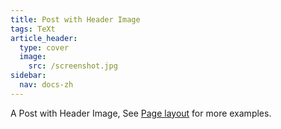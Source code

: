 ```yaml
---
title: Post with Header Image
tags: TeXt
article_header:
  type: cover
  image:
    src: /screenshot.jpg
sidebar:
  nav: docs-zh    
---
```


A Post with Header Image, See [Page layout](https://tianqi.name/jekyll-TeXt-theme/samples.html#page-layout) for more examples.

<!--more-->